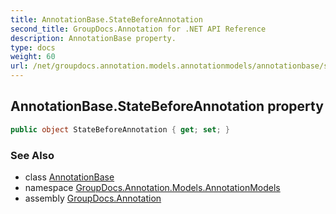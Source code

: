 ```yaml
---
title: AnnotationBase.StateBeforeAnnotation
second_title: GroupDocs.Annotation for .NET API Reference
description: AnnotationBase property. 
type: docs
weight: 60
url: /net/groupdocs.annotation.models.annotationmodels/annotationbase/statebeforeannotation/
---
```

## AnnotationBase.StateBeforeAnnotation property

```csharp
public object StateBeforeAnnotation { get; set; }
```

### See Also

* class [AnnotationBase](../)
* namespace [GroupDocs.Annotation.Models.AnnotationModels](../../annotationbase/)
* assembly [GroupDocs.Annotation](../../../)



